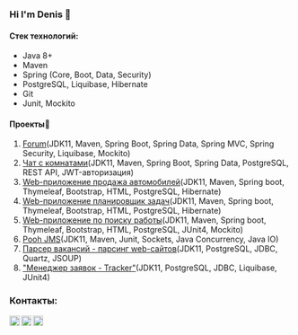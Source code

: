 ### Hi I'm Denis 👋


#### Стек технологий:
* Java 8+ 
* Maven
* Spring (Core, Boot, Data, Security)
* PostgreSQL, Liquibase, Hibernate
* Git
* Junit, Mockito


#### Проекты:open_file_folder:
1. [Forum](https://github.com/denvoiten/job4j_forum)(JDK11, Maven, Spring Boot, Spring Data, Spring MVC, Spring Security, Liquibase, Mockito)
2. [Чат с комнатами](https://github.com/denvoiten/job4j_chat)(JDK11, Maven, Spring Boot, Spring Data, PostgreSQL, REST API, JWT-авторизация)
2. [Web-приложение продажа автомобилей](https://github.com/denvoiten/cars)(JDK11, Maven, Spring boot, Thymeleaf, Bootstrap, HTML, PostgreSQL, Hibernate)
3. [Web-приложение планировщик задач](https://github.com/denvoiten/job4j_todo)(JDK11, Maven, Spring boot, Thymeleaf, Bootstrap, HTML, PostgreSQL, Hibernate)
4. [Web-приложение по поиску работы](https://github.com/denvoiten/job4j_dreamjob)(JDK11, Maven, Spring boot, Thymeleaf, Bootstrap, HTML, PostgreSQL, JUnit4, Mockito)
5. [Pooh JMS](https://github.com/denvoiten/job4j_pooh)(JDK11, Maven, Junit, Sockets, Java Concurrency, Java IO)
6. [Парсер вакансий - парсинг web-сайтов](https://github.com/denvoiten/job4j_grabber)(JDK11, PostgreSQL, JDBC, Quartz, JSOUP)
7. ["Менеджер заявок - Tracker"](https://github.com/denvoiten/tracker)(JDK11, PostgreSQL, JDBC, Liquibase, JUnit4)

### Контакты:
[<img align="left" alt="telegram" width="18px" src="https://cdn.jsdelivr.net/npm/simple-icons@3.3.0/icons/telegram.svg" />][telegram]
[<img align="left" alt="gmail" width="18px" src="https://cdn.jsdelivr.net/npm/simple-icons@3.3.0/icons/gmail.svg" />][gmail]
[<img align="left" alt="LinkedIn" width="18px" src="https://cdn.jsdelivr.net/npm/simple-icons@v3/icons/linkedin.svg" />][linkedin]


[telegram]: https://t.me/GrokDen
[gmail]: mailto:den.voiten@gmail.com
[linkedin]: https://www.linkedin.com/in/denis-voytenko-585488117/
